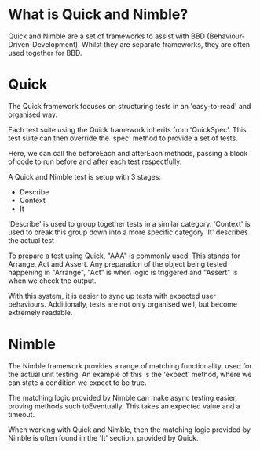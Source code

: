 #  What is Quick and Nimble?

Quick and Nimble are a set of frameworks to assist with BBD (Behaviour-Driven-Development). Whilst they are separate frameworks, they are often used together for BBD.

# Quick 
The Quick framework focuses on structuring tests in an 'easy-to-read' and organised way.

Each test suite using the Quick framework inherits from 'QuickSpec'. This test suite can then override the 'spec' method to provide a set of tests.

Here, we can call the beforeEach and afterEach methods, passing a block of code to run before and after each test respectfully.

A Quick and Nimble test is setup with 3 stages:
- Describe
- Context
- It

'Describe' is used to group together tests in a similar category.
'Context' is used to break this group down into a more specific category
'It' describes the actual test

To prepare a test using Quick, "AAA" is commonly used. This stands for Arrange, Act and Assert. Any preparation of the object being tested happening in "Arrange", "Act" is when logic is triggered and "Assert" is when we check the output.

With this system, it is easier to sync up tests with expected user behaviours. Additionally, tests are not only organised well, but become extremely readable. 

# Nimble

The Nimble framework provides a range of matching functionality, used for the actual unit testing. An example of this is the 'expect' method, where we can state a condition we expect to be true.

The matching logic provided by Nimble can make async testing easier, proving methods such toEventually. This takes an expected value and a timeout.

When working with Quick and Nimble, then the matching logic provided by Nimble is often found in the 'It' section, provided by Quick.
